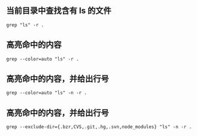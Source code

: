 ## 当前目录中查找含有 ls 的文件
```plain
grep "ls" -r .
```

## 高亮命中的内容
```plain
grep --color=auto "ls" -r .
```

## 高亮命中的内容，并给出行号
```plain
grep --color=auto "ls" -n -r .
```

## 高亮命中的内容，并给出行号
```plain
grep --exclude-dir={.bzr,CVS,.git,.hg,.svn,node_modules} "ls" -n -r .  
```